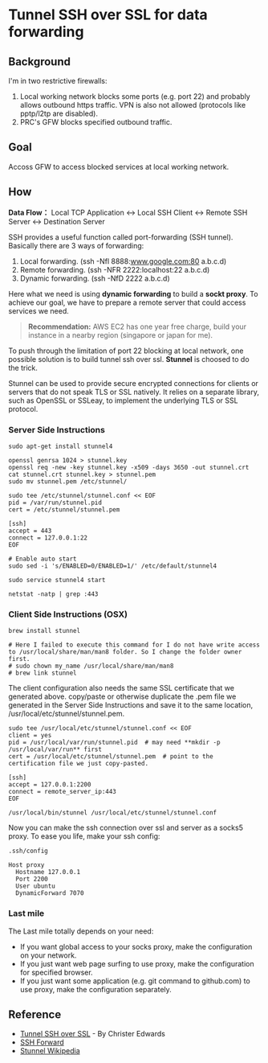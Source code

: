 # Tunnel SSH over SSL for data forwarding

## Background

I'm in two restrictive firewalls:

1. Local working network blocks some ports (e.g. port 22) and probably allows outbound https traffic. VPN is also not allowed (protocols like pptp/l2tp are disabled).
1. PRC's GFW blocks specified outbound traffic.

## Goal

Accoss GFW to access blocked services at local working network.

## How

**Data Flow：**
Local TCP Application <-> Local SSH Client <-> Remote SSH Server <-> Destination Server

SSH provides a useful function called port-forwarding (SSH tunnel). Basically there are 3 ways of forwarding:

1. Local forwarding. (ssh -Nfl 8888:www.google.com:80 a.b.c.d)
1. Remote forwarding. (ssh -NFR 2222:localhost:22 a.b.c.d)
1. Dynamic forwarding. (ssh -NfD 2222 a.b.c.d)

Here what we need is using **dynamic forwarding** to build a **sockt proxy**. To achieve our goal, we have to prepare a remote server that could access services we need.

> **Recommendation:** AWS EC2 has one year free charge, build your instance in a nearby region (singapore or japan for me).

To push through the limitation of port 22 blocking at local network, one possible solution is to build tunnel ssh over ssl. **Stunnel** is choosed to do the trick.

Stunnel can be used to provide secure encrypted connections for clients or servers that do not speak TLS or SSL natively. It relies on a separate library, such as OpenSSL or SSLeay, to implement the underlying TLS or SSL protocol.

### Server Side Instructions

    sudo apt-get install stunnel4

    openssl genrsa 1024 > stunnel.key
    openssl req -new -key stunnel.key -x509 -days 3650 -out stunnel.crt
    cat stunnel.crt stunnel.key > stunnel.pem
    sudo mv stunnel.pem /etc/stunnel/

    sudo tee /etc/stunnel/stunnel.conf << EOF
    pid = /var/run/stunnel.pid
    cert = /etc/stunnel/stunnel.pem

    [ssh]
    accept = 443
    connect = 127.0.0.1:22
    EOF

    # Enable auto start
    sudo sed -i 's/ENABLED=0/ENABLED=1/' /etc/default/stunnel4

    sudo service stunnel4 start

    netstat -natp | grep :443

### Client Side Instructions (OSX)

    brew install stunnel

    # Here I failed to execute this command for I do not have write access to /usr/local/share/man/man8 folder. So I change the folder owner first.
    # sudo chown my_name /usr/local/share/man/man8
    # brew link stunnel

The client configuration also needs the same SSL certificate that we generated above. copy/paste or otherwise duplicate the .pem file we generated in the Server Side Instructions and save it to the same location, /usr/local/etc/stunnel/stunnel.pem.

    sudo tee /usr/local/etc/stunnel/stunnel.conf << EOF
    client = yes
    pid = /usr/local/var/run/stunnel.pid  # may need **mkdir -p /usr/local/var/run** first
    cert = /usr/local/etc/stunnel/stunnel.pem  # point to the certification file we just copy-pasted.

    [ssh]
    accept = 127.0.0.1:2200
    connect = remote_server_ip:443
    EOF

    /usr/local/bin/stunnel /usr/local/etc/stunnel/stunnel.conf

Now you can make the ssh connection over ssl and server as a socks5 proxy. To ease you life, make your ssh config:

    .ssh/config

    Host proxy
      Hostname 127.0.0.1
      Port 2200
      User ubuntu
      DynamicForward 7070

### Last mile

The Last mile totally depends on your need:

- If you want global access to your socks proxy, make the configuration on your network.
- If you just want web page surfing to use proxy, make the configuration for specified browser.
- If you just want some application (e.g. git command to github.com) to use proxy, make the configuration separately.

## Reference

- [Tunnel SSH over SSL](https://ubuntu-tutorials.com/2013/11/27/tunnel-ssh-over-ssl/) - By Christer Edwards
- [SSH Forward](https://www.ibm.com/developerworks/cn/linux/l-cn-sshforward/)
- [Stunnel Wikipedia](https://en.wikipedia.org/wiki/Stunnel)
